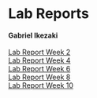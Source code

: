 # Lab Reports
**Gabriel Ikezaki**
<br>
<br>
[Lab Report Week 2](https://kalamari2002.github.io/cse15l-lab-reports/lab-report-1-week-2.html)
<br>
[Lab Report Week 4](https://kalamari2002.github.io/cse15l-lab-reports/lab-report-2-week-4.html)
<br>
[Lab Report Week 6](https://kalamari2002.github.io/cse15l-lab-reports/lab-report-3-week-6.html)
<br>
[Lab Report Week 8](https://kalamari2002.github.io/cse15l-lab-reports/lab-report-4-week-8.html)
<br>
[Lab Report Week 10](https://kalamari2002.github.io/cse15l-lab-reports/lab-report-5-week-10.html)